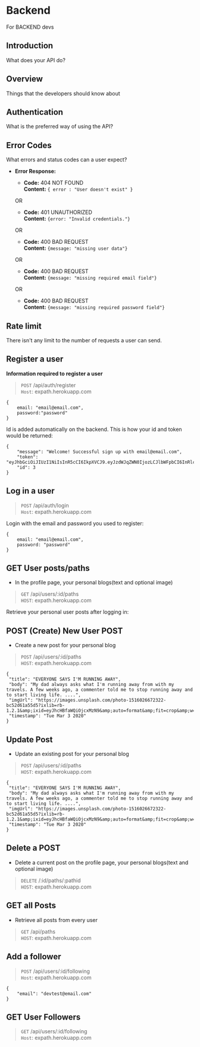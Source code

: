 # Backend
For BACKEND devs

## Introduction
What does your API do?

## Overview
Things that the developers should know about

## Authentication
What is the preferred way of using the API?

## Error Codes
What errors and status codes can a user expect?
* **Error Response:**

  * **Code:** 404 NOT FOUND <br />
    **Content:** `{ error : "User doesn't exist" }`

  OR

  * **Code:** 401 UNAUTHORIZED <br />
    **Content:** `{error: "Invalid credentials."}`

  OR

  * **Code:** 400 BAD REQUEST <br />
    **Content:** `{message: "missing user data"}`

  OR

  * **Code:** 400 BAD REQUEST <br />
    **Content:** `{message: "missing required email field"}`

  OR

  * **Code:** 400 BAD REQUEST <br />
    **Content:** `{message: "missing required password field"}`

## Rate limit
There isn't any limit to the number of requests a user can send.

## Register a user

**Information required to register a user**
> `POST` /api/auth/register \
`Host`: expath.herokuapp.com

```
{
    email: "email@email.com",
    password:"password"
}
```

Id is added automatically on the backend.
This is how your id and token would be returned:

```
{
    "message": "Welcome! Successful sign up with email@email.com",
    "token": "eyJhbGciOiJIUzI1NiIsInR5cCI6IkpXVCJ9.eyJzdWJqZWN0IjozLCJlbWFpbCI6InRlc3RAZW1haWwuY29tIiwiaWF0IjoxNTgzMTI2MDI4LCJleHAiOjE1ODMyMTI0Mjh9.Vb6tXOBdxhsx32Thrtk6ntLHaIfWSMLP3zTZXBHzH0Y",
    "id": 3
} 
```

## Log in a user

>`POST` /api/auth/login \
`Host`: expath.herokuapp.com

Login with the email and password you used to register:

```
{
    email: "email@email.com",
    password: "password"
}
```

## GET User posts/paths 
 - In the profile page, your personal blogs(text and optional image)
> `GET` /api/users/:id/paths \
`HOST`: expath.herokuapp.com

Retrieve your personal user posts after logging in:

## POST (Create) New User POST
  - Create a new post for your personal blog 
>`POST` /api/users/:id/paths \
`HOST`: expath.herokuapp.com

 ```
{ 
  "title": "EVERYONE SAYS I'M RUNNING AWAY",
  "body": "My dad always asks what I'm running away from with my travels. A few weeks ago, a commenter told me to stop running away and to start living life. ....",
  "imgUrl": "https://images.unsplash.com/photo-1516026672322-bc52d61a55d5?ixlib=rb-1.2.1&amp;ixid=eyJhcHBfaWQiOjcxMzN9&amp;auto=format&amp;fit=crop&amp;w=1000&amp;q=80",
  "timestamp": "Tue Mar 3 2020"
}
```

## Update Post 
- Update an existing post for your personal blog 
>`POST` /api/users/:id/paths \
`HOST`: expath.herokuapp.com

 ```
{ 
  "title": "EVERYONE SAYS I'M RUNNING AWAY",
  "body": "My dad always asks what I'm running away from with my travels. A few weeks ago, a commenter told me to stop running away and to start living life. ....",
  "imgUrl": "https://images.unsplash.com/photo-1516026672322-bc52d61a55d5?ixlib=rb-1.2.1&amp;ixid=eyJhcHBfaWQiOjcxMzN9&amp;auto=format&amp;fit=crop&amp;w=1000&amp;q=80",
  "timestamp": "Tue Mar 3 2020"
}
```

## Delete a POST
- Delete a current post on the profile page, your personal blogs(text and optional image)
> `DELETE` /:id/paths/:pathid \
`HOST`: expath.herokuapp.com

## GET **all** Posts 
- Retrieve all posts from every user
>`GET` /api/paths \
`HOST`: expath.herokuapp.com


## Add a follower
> `POST` /api/users/:id/following \
`Host`: expath.herokuapp.com

```
{
    "email": "devtest@email.com"
}
```

## GET User Followers
> `GET` /api/users/:id/following \
`Host`: expath.herokuapp.com
